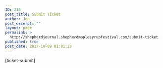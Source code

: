 ```yaml
---
ID: 215
post_title: Submit Ticket
author: Jon
post_excerpt: ""
layout: page
permalink: >
  http://shepherdjournal.shepherdmaplesyrupfestival.com/submit-ticket
published: true
post_date: 2017-10-09 01:01:28
---
```

[ticket-submit]